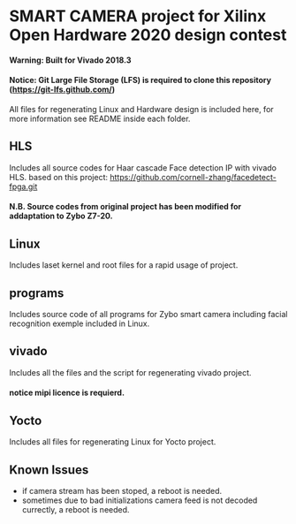 

# SMART CAMERA project for Xilinx Open Hardware 2020 design contest

#### Warning: Built for Vivado 2018.3
#### Notice: Git Large File Storage (LFS) is required to clone this repository (https://git-lfs.github.com/)

All files for regenerating Linux and Hardware design is included here, for more information see README inside each folder.

## HLS
Includes all source codes for Haar cascade Face detection IP with vivado HLS. 
based on this project: https://github.com/cornell-zhang/facedetect-fpga.git
#### N.B. Source codes from original project has been modified for addaptation to Zybo Z7-20.

## Linux
Includes laset kernel and root files for a rapid usage of project.

## programs
Includes source code of all programs for Zybo smart camera including facial recognition exemple included in Linux.

## vivado
Includes all the files and the script for regenerating vivado project.
#### notice mipi licence is requierd.

## Yocto 
Includes all files for regenerating Linux for Yocto project.

## Known Issues
* if camera stream has been stoped, a reboot is needed.
* sometimes due to bad initializations camera feed is not decoded currectly, a reboot is needed.
